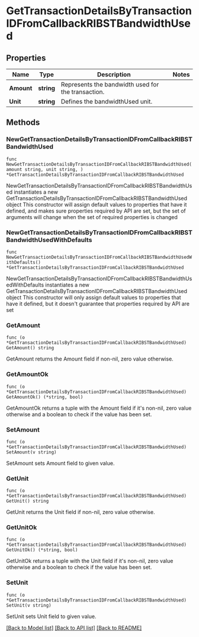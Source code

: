 # GetTransactionDetailsByTransactionIDFromCallbackRIBSTBandwidthUsed

## Properties

Name | Type | Description | Notes
------------ | ------------- | ------------- | -------------
**Amount** | **string** | Represents the bandwidth used for the transaction. | 
**Unit** | **string** | Defines the bandwidthUsed unit. | 

## Methods

### NewGetTransactionDetailsByTransactionIDFromCallbackRIBSTBandwidthUsed

`func NewGetTransactionDetailsByTransactionIDFromCallbackRIBSTBandwidthUsed(amount string, unit string, ) *GetTransactionDetailsByTransactionIDFromCallbackRIBSTBandwidthUsed`

NewGetTransactionDetailsByTransactionIDFromCallbackRIBSTBandwidthUsed instantiates a new GetTransactionDetailsByTransactionIDFromCallbackRIBSTBandwidthUsed object
This constructor will assign default values to properties that have it defined,
and makes sure properties required by API are set, but the set of arguments
will change when the set of required properties is changed

### NewGetTransactionDetailsByTransactionIDFromCallbackRIBSTBandwidthUsedWithDefaults

`func NewGetTransactionDetailsByTransactionIDFromCallbackRIBSTBandwidthUsedWithDefaults() *GetTransactionDetailsByTransactionIDFromCallbackRIBSTBandwidthUsed`

NewGetTransactionDetailsByTransactionIDFromCallbackRIBSTBandwidthUsedWithDefaults instantiates a new GetTransactionDetailsByTransactionIDFromCallbackRIBSTBandwidthUsed object
This constructor will only assign default values to properties that have it defined,
but it doesn't guarantee that properties required by API are set

### GetAmount

`func (o *GetTransactionDetailsByTransactionIDFromCallbackRIBSTBandwidthUsed) GetAmount() string`

GetAmount returns the Amount field if non-nil, zero value otherwise.

### GetAmountOk

`func (o *GetTransactionDetailsByTransactionIDFromCallbackRIBSTBandwidthUsed) GetAmountOk() (*string, bool)`

GetAmountOk returns a tuple with the Amount field if it's non-nil, zero value otherwise
and a boolean to check if the value has been set.

### SetAmount

`func (o *GetTransactionDetailsByTransactionIDFromCallbackRIBSTBandwidthUsed) SetAmount(v string)`

SetAmount sets Amount field to given value.


### GetUnit

`func (o *GetTransactionDetailsByTransactionIDFromCallbackRIBSTBandwidthUsed) GetUnit() string`

GetUnit returns the Unit field if non-nil, zero value otherwise.

### GetUnitOk

`func (o *GetTransactionDetailsByTransactionIDFromCallbackRIBSTBandwidthUsed) GetUnitOk() (*string, bool)`

GetUnitOk returns a tuple with the Unit field if it's non-nil, zero value otherwise
and a boolean to check if the value has been set.

### SetUnit

`func (o *GetTransactionDetailsByTransactionIDFromCallbackRIBSTBandwidthUsed) SetUnit(v string)`

SetUnit sets Unit field to given value.



[[Back to Model list]](../README.md#documentation-for-models) [[Back to API list]](../README.md#documentation-for-api-endpoints) [[Back to README]](../README.md)


